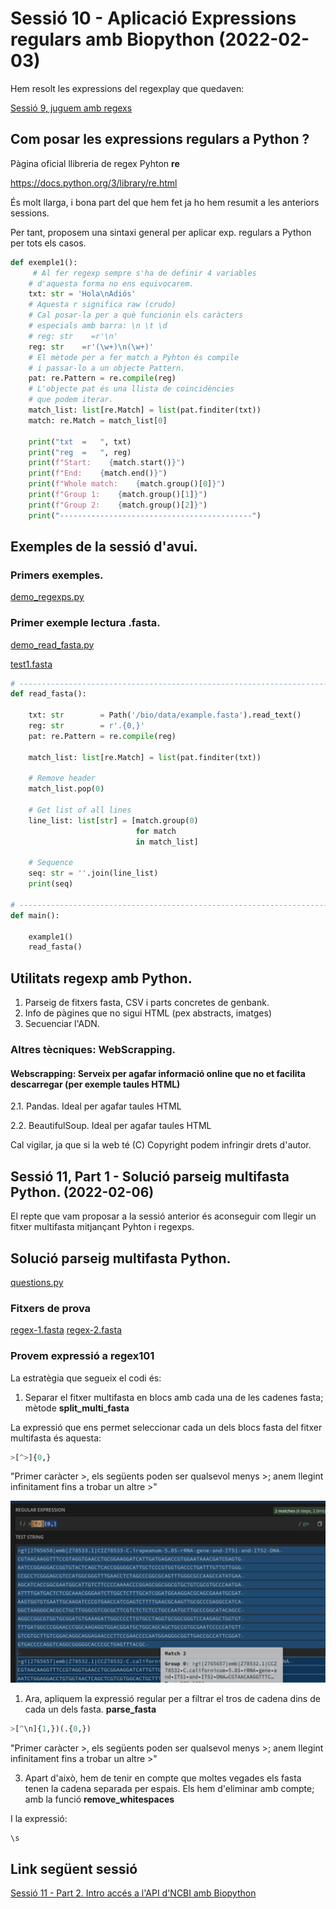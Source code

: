 # Sessió 10 - Aplicació Expressions regulars amb Biopython (2022-02-03)

Hem resolt les expressions del regexplay que quedaven:

[Sessió 9, juguem amb regexs](../UF2_Sessions9_RegexpGames/readme.md)

## Com posar les expressions regulars a Python ? 

Pàgina oficial llibreria de regex Pyhton **re**

https://docs.python.org/3/library/re.html

És molt llarga, i bona part del que hem fet ja ho hem resumit a les anteriors sessions.

Per tant, proposem una sintaxi general per aplicar exp. regulars a Python per tots els casos.

```python
def exemple1():
     # Al fer regexp sempre s'ha de definir 4 variables
    # d'aquesta forma no ens equivocarem.
    txt: str = 'Hola\nAdiós'
    # Aquesta r significa raw (crudo)
    # Cal posar-la per a què funcionin els caràcters
    # especials amb barra: \n \t \d 
    # reg: str    =r'\n'
    reg: str    =r'(\w+)\n(\w+)'
    # El mètode per a fer match a Pyhton és compile
    # i passar-lo a un objecte Pattern.
    pat: re.Pattern = re.compile(reg)
    # L'objecte pat és una llista de coincidències
    # que podem iterar.
    match_list: list[re.Match] = list(pat.finditer(txt))
    match: re.Match = match_list[0]

    print("txt  =   ", txt)
    print("reg  =   ", reg)
    print(f"Start:    {match.start()}")
    print(f"End:    {match.end()}")
    print(f"Whole match:    {match.group()[0]}")
    print(f"Group 1:    {match.group()[1]}")
    print(f"Group 2:    {match.group()[2]}")
    print("-------------------------------------------")
```

</hr>

## Exemples de la sessió d'avui.

### Primers exemples.

[demo_regexps.py](./demo_regexps.py)

### Primer exemple lectura .fasta.
 
[demo_read_fasta.py](./demo_read_fasta.py)

[test1.fasta](./test1.fasta)


```python
# -----------------------------------------------------------------------------
def read_fasta():

    txt: str        = Path('/bio/data/example.fasta').read_text()
    reg: str        = r'.{0,}'
    pat: re.Pattern = re.compile(reg)

    match_list: list[re.Match] = list(pat.finditer(txt))

    # Remove header
    match_list.pop(0)

    # Get list of all lines
    line_list: list[str] = [match.group(0)
                            for match
                            in match_list]

    # Sequence
    seq: str = ''.join(line_list)
    print(seq)

# -----------------------------------------------------------------------------
def main():

    example1()
    read_fasta()
```

</hr>
</hr>

## Utilitats regexp amb Python.

1. Parseig de fitxers fasta, CSV i parts concretes de genbank.
2. Info de pàgines que no sigui HTML (pex abstracts, imatges)
3. Secuenciar l'ADN.


### Altres tècniques: WebScrapping. 

#### Webscrapping: Serveix per agafar informació online que no et facilita descarregar (per exemple taules HTML)

   2.1. Pandas. Ideal per agafar taules HTML

   2.2. BeautifulSoup. Ideal per agafar taules HTML

Cal vigilar, ja que si la web té (C) Copyright podem infringir drets d'autor.

</hr>
</hr>


<a name="sessio11multifasta">

## Sessió 11, Part 1 - Solució parseig multifasta Python. (2022-02-06)

El repte que vam proposar a la sessió anterior és aconseguir com llegir un fitxer multifasta 
mitjançant Pyhton i regexps.

## Solució parseig multifasta Python.
 
[questions.py](./questions.py)

### Fitxers de prova

[regex-1.fasta](./regex-1.fasta)
[regex-2.fasta](./regex-2.fasta)

### Provem expressió a regex101

La estratègia que segueix el codi és:

1. Separar el fitxer multifasta en blocs amb cada una de les cadenes fasta; mètode **split_multi_fasta**

La expressió que ens permet seleccionar cada un dels blocs fasta del fitxer multifasta és aquesta:

```python
>[^>]{0,}
```

"Primer caràcter >, els següents poden ser qualsevol menys >; anem llegint infinitament fins a trobar un altre >"

![[multifasta.png]](./multifasta.png "multifasta.png")

1. Ara, apliquem la expressió regular per a filtrar el tros de cadena dins de cada un dels fasta. **parse_fasta**

```python
>[^\n]{1,})(.{0,})
```

"Primer caràcter >, els següents poden ser qualsevol menys >; anem llegint infinitament fins a trobar un altre >"

3. Apart d'això, hem de tenir en compte que moltes vegades els fasta tenen la cadena separada per espais. 
Els hem d'eliminar amb compte; amb la funció **remove_whitespaces**

I la expressió:
```python
\s
```

</hr>
</hr>


## Link següent sessió

[Sessió 11 - Part 2. Intro accés a l'API d'NCBI amb Biopython](./UF2_Sessionsx11_/readme.md)